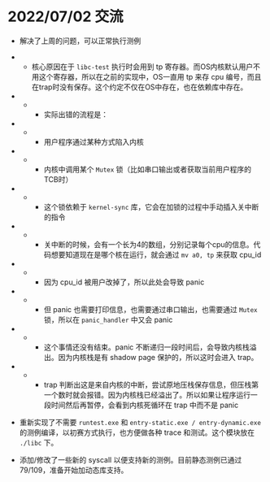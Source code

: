 # 2022/07/02 交流

- 解决了上周的问题，可以正常执行测例
- - 核心原因在于 `libc-test` 执行时会用到 tp 寄存器。而OS内核默认用户不用这个寄存器，所以在之前的实现中，OS一直用 tp 来存 cpu 编号，而且在trap时没有保存。这个约定不仅在OS中存在，也在依赖库中存在。
- - - 实际出错的流程是：
- - - 用户程序通过某种方式陷入内核
- - - 内核中调用某个 `Mutex` 锁（比如串口输出或者获取当前用户程序的TCB时）
- - - 这个锁依赖于 `kernel-sync` 库，它会在加锁的过程中手动插入关中断的指令
- - - 关中断的时候，会有一个长为4的数组，分别记录每个cpu的信息。代码想要知道现在是哪个核在运行，就会通过 `mv a0, tp` 来获取 cpu_id
- - - 因为 cpu_id 被用户改掉了，所以此处会导致 panic 
- - - 但 panic 也需要打印信息，也需要通过串口输出，也需要通过 `Mutex` 锁，所以在 `panic_handler` 中又会 panic 
- - - 这个事情还没有结束。panic 不断递归一段时间后，会导致内核栈溢出。因为内核栈是有 shadow page 保护的，所以这时会进入 trap。
- - - trap 判断出这是来自内核的中断，尝试原地压栈保存信息，但压栈第一个数时就会报错。因为内核栈已经溢出了。所以如果让程序运行一段时间然后再暂停，会看到内核死循环在 trap 中而不是 panic

- 重新实现了不需要 `runtest.exe` 和 `entry-static.exe / entry-dynamic.exe` 的测例编译，以初赛方式执行，也方便做各种 trace 和测试。这个模块放在 `./libc` 下。

- 添加/修改了一些新的 syscall 以便支持新的测例。目前静态测例已通过 79/109，准备开始加动态库支持。
